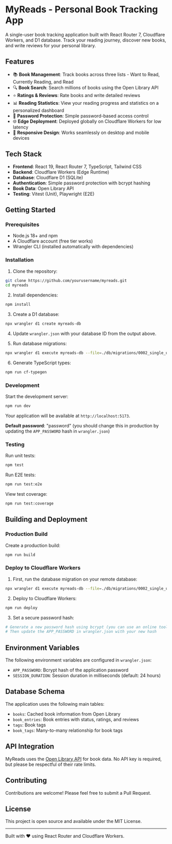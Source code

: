 # MyReads - Personal Book Tracking App

A single-user book tracking application built with React Router 7, Cloudflare Workers, and D1 database. Track your reading journey, discover new books, and write reviews for your personal library.

## Features

- 📚 **Book Management**: Track books across three lists - Want to Read, Currently Reading, and Read
- 🔍 **Book Search**: Search millions of books using the Open Library API
- ⭐ **Ratings & Reviews**: Rate books and write detailed reviews
- 📊 **Reading Statistics**: View your reading progress and statistics on a personalized dashboard
- 🔐 **Password Protection**: Simple password-based access control
- 🌐 **Edge Deployment**: Deployed globally on Cloudflare Workers for low latency
- 📱 **Responsive Design**: Works seamlessly on desktop and mobile devices

## Tech Stack

- **Frontend**: React 19, React Router 7, TypeScript, Tailwind CSS
- **Backend**: Cloudflare Workers (Edge Runtime)
- **Database**: Cloudflare D1 (SQLite)
- **Authentication**: Simple password protection with bcrypt hashing
- **Book Data**: Open Library API
- **Testing**: Vitest (Unit), Playwright (E2E)

## Getting Started

### Prerequisites

- Node.js 18+ and npm
- A Cloudflare account (free tier works)
- Wrangler CLI (installed automatically with dependencies)

### Installation

1. Clone the repository:
```bash
git clone https://github.com/yourusername/myreads.git
cd myreads
```

2. Install dependencies:
```bash
npm install
```

3. Create a D1 database:
```bash
npx wrangler d1 create myreads-db
```

4. Update `wrangler.json` with your database ID from the output above.

5. Run database migrations:
```bash
npx wrangler d1 execute myreads-db --file=./db/migrations/0002_single_user.sql --local
```

6. Generate TypeScript types:
```bash
npm run cf-typegen
```

### Development

Start the development server:
```bash
npm run dev
```

Your application will be available at `http://localhost:5173`.

**Default password**: "password" (you should change this in production by updating the `APP_PASSWORD` hash in `wrangler.json`)

### Testing

Run unit tests:
```bash
npm test
```

Run E2E tests:
```bash
npm run test:e2e
```

View test coverage:
```bash
npm run test:coverage
```

## Building and Deployment

### Production Build

Create a production build:
```bash
npm run build
```

### Deploy to Cloudflare Workers

1. First, run the database migration on your remote database:
```bash
npx wrangler d1 execute myreads-db --file=./db/migrations/0002_single_user.sql --remote
```

2. Deploy to Cloudflare Workers:
```bash
npm run deploy
```

3. Set a secure password hash:
```bash
# Generate a new password hash using bcrypt (you can use an online tool or Node.js)
# Then update the APP_PASSWORD in wrangler.json with your new hash
```

## Environment Variables

The following environment variables are configured in `wrangler.json`:

- `APP_PASSWORD`: Bcrypt hash of the application password
- `SESSION_DURATION`: Session duration in milliseconds (default: 24 hours)

## Database Schema

The application uses the following main tables:

- `books`: Cached book information from Open Library
- `book_entries`: Book entries with status, ratings, and reviews
- `tags`: Book tags
- `book_tags`: Many-to-many relationship for book tags

## API Integration

MyReads uses the [Open Library API](https://openlibrary.org/developers/api) for book data. No API key is required, but please be respectful of their rate limits.

## Contributing

Contributions are welcome! Please feel free to submit a Pull Request.

## License

This project is open source and available under the MIT License.

---

Built with ❤️ using React Router and Cloudflare Workers.
